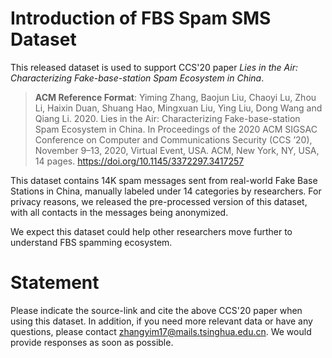 # Introduction of FBS Spam SMS Dataset

This released dataset is used to support CCS'20 paper *Lies in the Air: Characterizing Fake-base-station Spam Ecosystem in China*.

>**ACM Reference Format**: Yiming Zhang, Baojun Liu, Chaoyi Lu, Zhou Li, Haixin Duan, Shuang Hao, Mingxuan Liu, Ying Liu, Dong Wang and Qiang Li. 2020. Lies in the Air: Characterizing Fake-base-station Spam Ecosystem in China. In Proceedings of the 2020 ACM SIGSAC Conference on Computer and Communications Security (CCS ’20), November 9–13, 2020, Virtual Event, USA. ACM, New York, NY, USA, 14 pages. https://doi.org/10.1145/3372297.3417257

This dataset contains 14K spam messages sent from real-world Fake Base Stations in China, manually labeled under 14 categories by researchers. For privacy reasons, we released the pre-processed version of this dataset, with all contacts in the messages being anonymized. 

We expect this dataset could help other researchers move further to understand FBS spamming ecosystem.

# Statement

Please indicate the source-link and cite the above CCS'20 paper when using this dataset. In addition, if you need more relevant data or have any questions, please contact zhangyim17@mails.tsinghua.edu.cn. We would provide responses as soon as possible.  
